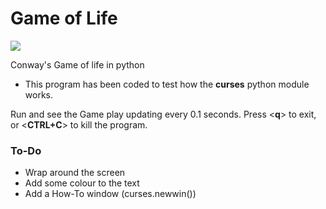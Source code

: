 # Game of Life

![](docs/game-of-life-vid.gif)

Conway's Game of life in python

* This program has been coded to test how the **curses** python module works.

Run and see the Game play updating every 0.1 seconds. Press <**q**> to exit, or <**CTRL+C**> to kill the program. 

### To-Do

* Wrap around the screen
* Add some colour to the text
* Add a How-To window (curses.newwin())